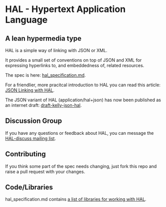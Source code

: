 # HAL - Hypertext Application Language

## A lean hypermedia type

HAL is a simple way of linking with JSON or XML.

It provides a small set of conventions on top of JSON and XML for
expressing hyperlinks to, and embeddedness of, related resources.

The spec is here: [hal\_specification.md][1].

For a friendlier, more pracitcal introduction to HAL you can read this
article: [JSON Linking with HAL][2].

The JSON variant of HAL (application/hal+json) has now been published as
an internet draft:
[draft-kelly-json-hal][5].

## Discussion Group

If you have any questions or feedback about HAL, you can message the
[HAL-discuss mailing list][3]. 

## Contributing
If you think some part of the spec needs changing, just fork this repo
and raise a pull request with your changes.

## Code/Libraries
hal_specification.md contains [a list of libraries for working with HAL][4].

 [1]: https://github.com/mikekelly/hal_specification/blob/master/hal_specification.md
 [2]: http://blog.stateless.co/post/13296666138/json-linking-with-hal
 [3]: http://groups.google.com/group/hal-discuss
 [4]: https://github.com/mikekelly/hal_specification/blob/master/hal_specification.md#libraries-for-working-with-hal
 [5]: http://tools.ietf.org/html/draft-kelly-json-hal
